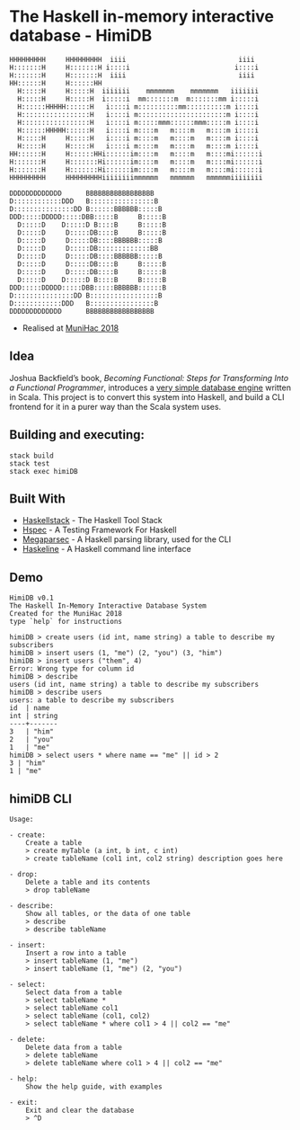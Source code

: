 # The Haskell in-memory interactive database - HimiDB

```
HHHHHHHHH     HHHHHHHHH  iiii                            iiii  
H:::::::H     H:::::::H i::::i                          i::::i 
H:::::::H     H:::::::H  iiii                            iiii  
HH::::::H     H::::::HH                                        
  H:::::H     H:::::H  iiiiiii    mmmmmmm    mmmmmmm   iiiiiii 
  H:::::H     H:::::H  i:::::i  mm:::::::m  m:::::::mm i:::::i 
  H::::::HHHHH::::::H   i::::i m::::::::::mm::::::::::m i::::i 
  H:::::::::::::::::H   i::::i m::::::::::::::::::::::m i::::i 
  H:::::::::::::::::H   i::::i m:::::mmm::::::mmm:::::m i::::i 
  H::::::HHHHH::::::H   i::::i m::::m   m::::m   m::::m i::::i 
  H:::::H     H:::::H   i::::i m::::m   m::::m   m::::m i::::i 
  H:::::H     H:::::H   i::::i m::::m   m::::m   m::::m i::::i 
HH::::::H     H::::::HHi::::::im::::m   m::::m   m::::mi::::::i
H:::::::H     H:::::::Hi::::::im::::m   m::::m   m::::mi::::::i
H:::::::H     H:::::::Hi::::::im::::m   m::::m   m::::mi::::::i
HHHHHHHHH     HHHHHHHHHiiiiiiiimmmmmm   mmmmmm   mmmmmmiiiiiiii

DDDDDDDDDDDDD      BBBBBBBBBBBBBBBBB   
D::::::::::::DDD   B::::::::::::::::B  
D:::::::::::::::DD B::::::BBBBBB:::::B 
DDD:::::DDDDD:::::DBB:::::B     B:::::B
  D:::::D    D:::::D B::::B     B:::::B
  D:::::D     D:::::DB::::B     B:::::B
  D:::::D     D:::::DB::::BBBBBB:::::B 
  D:::::D     D:::::DB:::::::::::::BB  
  D:::::D     D:::::DB::::BBBBBB:::::B 
  D:::::D     D:::::DB::::B     B:::::B
  D:::::D     D:::::DB::::B     B:::::B
  D:::::D    D:::::D B::::B     B:::::B
DDD:::::DDDDD:::::DBB:::::BBBBBB::::::B
D:::::::::::::::DD B:::::::::::::::::B 
D::::::::::::DDD   B::::::::::::::::B  
DDDDDDDDDDDDD      BBBBBBBBBBBBBBBBB   
```

* Realised at [MuniHac 2018](https://munihac.github.io/)
 
## Idea 

Joshua Backfield’s book, _Becoming Functional: Steps for Transforming Into a Functional Programmer_, introduces a [very simple database engine](https://github.com/jbackfield/BecomingFunctional/tree/master/Chapter10/PuttingItAllTogether) written in Scala. This project is to convert this system into Haskell, and build a CLI frontend for it in a purer way than the Scala system uses.

## Building and executing:

    stack build
    stack test
    stack exec himiDB

## Built With

* [Haskellstack](https://docs.haskellstack.org/en/stable/README/) - The Haskell Tool Stack
* [Hspec](https://hspec.github.io/) - A Testing Framework For Haskell
* [Megaparsec](http://hackage.haskell.org/package/megaparsec) - A Haskell parsing library, used for the CLI
* [Haskeline](http://hackage.haskell.org/package/haskeline) - A Haskell command line interface

## Demo

    HimiDB v0.1
    The Haskell In-Memory Interactive Database System
    Created for the MuniHac 2018
    type `help` for instructions

    himiDB > create users (id int, name string) a table to describe my subscribers
    himiDB > insert users (1, "me") (2, "you") (3, "him")
    himiDB > insert users ("them", 4)
    Error: Wrong type for column id
    himiDB > describe
    users (id int, name string) a table to describe my subscribers
    himiDB > describe users
    users: a table to describe my subscribers
    id  | name
    int | string
    ----+-------
    3   | "him"
    2   | "you"
    1   | "me"
    himiDB > select users * where name == "me" || id > 2
    3 | "him"
    1 | "me"

## himiDB CLI
 
    Usage:

    - create:
        Create a table
        > create myTable (a int, b int, c int)
        > create tableName (col1 int, col2 string) description goes here

    - drop:
        Delete a table and its contents
        > drop tableName

    - describe:
        Show all tables, or the data of one table
        > describe
        > describe tableName

    - insert:
        Insert a row into a table
        > insert tableName (1, "me")
        > insert tableName (1, "me") (2, "you")

    - select:
        Select data from a table
        > select tableName *
        > select tableName col1
        > select tableName (col1, col2)
        > select tableName * where col1 > 4 || col2 == "me"

    - delete:
        Delete data from a table
        > delete tableName
        > delete tableName where col1 > 4 || col2 == "me"

    - help:
        Show the help guide, with examples

    - exit:
        Exit and clear the database
        > ^D
